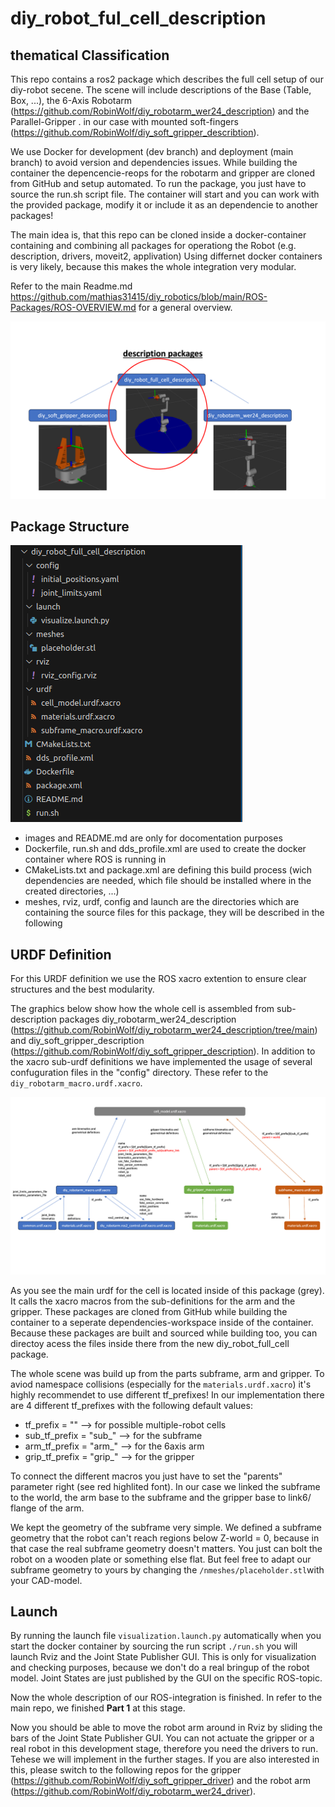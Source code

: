 # diy_robot_ful_cell_description


## thematical Classification

This repo contains a ros2 package which describes the full cell setup of our diy-robot secene.
The scene will include descriptions of the Base (Table, Box, ...), the 6-Axis Robotarm (https://github.com/RobinWolf/diy_robotarm_wer24_description) and the Parallel-Gripper . in our case with mounted soft-fingers (https://github.com/RobinWolf/diy_soft_gripper_describtion).

We use Docker for development (dev branch) and deployment (main branch) to avoid version and dependencies issues.
While building the container the depencencie-reops for the robotarm and gripper are cloned from GitHub and setup automated.
To run the package, you just have to source the run.sh script file. The container will start and you can work with the provided package, modify it or include it as an dependencie to another packages!

The main idea is, that this repo can be cloned inside a docker-container containing and combining all packages for operationg the Robot (e.g. description, drivers, moveit2, applivation) Using differnet docker containers is very likely, because this makes the whole integration very modular.

Refer to the main Readme.md https://github.com/mathias31415/diy_robotics/blob/main/ROS-Packages/ROS-OVERVIEW.md for a general overview.

![cell_classification](images/cell_classification.png)

## Package Structure

![cell_file_tree](images/cell_file_tree.png)

 - images and README.md are only for docomentation purposes
 - Dockerfile, run.sh and dds_profile.xml are used to create the docker container where ROS is running in
 - CMakeLists.txt and package.xml are defining this build process (wich dependencies are needed, which file should be installed where in the created directories, ...)
 - meshes, rviz, urdf, config and launch are the directories which are containing the source files for this package, they will be described in the following


## URDF Definition

For this URDF definition we use the ROS xacro extention to ensure clear structures and the best modularity.

The graphics below show how the whole cell is assembled from sub-description packages diy_robotarm_wer24_description (https://github.com/RobinWolf/diy_robotarm_wer24_description/tree/main) and diy_soft_gripper_description (https://github.com/RobinWolf/diy_soft_gripper_description).
In addition to the xacro sub-urdf definitions we have implemented the usage of several confuguration files in the "config" directory. These refer to the ````diy_robotarm_macro.urdf.xacro````.

![cell_urdf_structure](images/cell_urdf_structure.png)

As you see the main urdf for the cell is located inside of this package (grey). It calls the xacro macros from the sub-definitions for the arm and the gripper. These packages are cloned from GitHub while building the container to a seperate dependencies-workspace inside of the container. Because these packages are built and sourced while building too, you can directoy acess the files inside there from the new diy_robot_full_cell package.

The whole scene was build up from the parts subframe, arm and gripper. To aviod namespace collisions (especially for the ````materials.urdf.xacro````) it's highly recommendet to use different tf_prefixes! In our implementation there are 4 different tf_prefixes with the following default values:

- tf_prefix = "" --> for possible multiple-robot cells
- sub_tf_prefix = "sub_" --> for the subframe
- arm_tf_prefix = "arm_" --> for the 6axis arm
- grip_tf_prefix = "grip_" --> for the gripper

To connect the different macros you just have to set the "parents" parameter right (see red highlited font). In our case we linked the subframe to the world, the arm base to the subframe and the gripper base to link6/ flange of the arm.

We kept the geometry of the subframe very simple. We defined a subframe geometry that the robot can't reach regions below Z-world = 0, because in that case the real subframe geometry doesn't matters. You just can bolt the robot on a wooden plate or something else flat. But feel free to adapt our subframe geometry to yours by changing the ````/nmeshes/placeholder.stl````with your CAD-model.



## Launch

By running the launch file ````visualization.launch.py```` automatically when you start the docker container by sourcing the run script ````./run.sh```` you will launch Rviz and the Joint State Publisher GUI. This is only for visualization and checking purposes, because we don't do a real bringup of the robot model. Joint States are just published by the GUI on the specific ROS-topic.

Now the whole description of our ROS-integration is finished. In refer to the main repo, we finished **Part 1** at this stage. 

Now you should be able to move the robot arm around in Rviz by sliding the bars of the Joint State Publisher GUI. You can not actuate the gripper or a real robot in this development stage, therefore you need the drivers to run. Tehese we will implement in the further stages. If you are also interested in this, please switch to the following repos for the gripper (https://github.com/RobinWolf/diy_soft_gripper_driver) and the robot arm (https://github.com/RobinWolf/diy_robotarm_wer24_driver).
